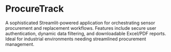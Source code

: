 # ProcureTrack
A sophisticated Streamlit-powered application for orchestrating sensor procurement and replacement workflows. Features include secure user authentication, dynamic data filtering, and downloadable Excel/PDF reports. Ideal for industrial environments needing streamlined procurement management.

